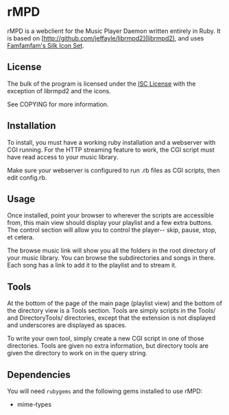 # rMPD #
rMPD is a webclient for the Music Player Daemon written entirely in Ruby.
It is based on [http://github.com/jeffayle/librmpd2](librmpd2), and uses
[Famfamfam's Silk Icon Set](http://www.famfamfam.com/lab/icons/silk/).

## License ##
The bulk of the program is licensed under the
[ISC License](https://secure.wikimedia.org/wikipedia/en/wiki/ISC_license)
with the exception of librmpd2 and the icons.

See COPYING for more information.

## Installation ##
To install, you must have a working ruby installation and a webserver with CGI
running. For the HTTP streaming feature to work, the CGI script must have read
access to your music library.

Make sure your webserver is configured to run .rb files as CGI scripts, then
edit config.rb. 

## Usage ##
Once installed, point your browser to wherever the scripts are accessible from,
this main view should display your playlist and a few extra buttons. The
control section will allow you to control the player-- skip, pause, stop, et
cetera.

The browse music link will show you all the folders in the root directory
of your music library. You can browse the subdirectories and songs in there.
Each song has a link to add it to the playlist and to stream it.

## Tools ##
At the bottom of the page of the main page (playlist view) and the bottom of
the directory view is a Tools section. Tools are simply scripts in the Tools/
and DirectoryTools/ directories, except that the extension is not displayed
and underscores are displayed as spaces.

To write your own tool, simply create a new CGI script in one of those
directories. Tools are given no extra information, but directory tools are
given the directory to work on in the query string.

## Dependencies ##
You will need `rubygems` and the following gems installed to use rMPD:

- mime-types
